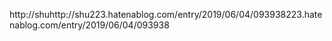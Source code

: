 http://shuhttp://shu223.hatenablog.com/entry/2019/06/04/093938223.hatenablog.com/entry/2019/06/04/093938